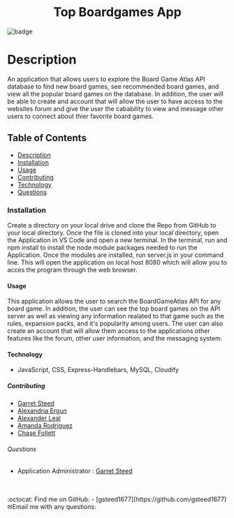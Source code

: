 
<h1 align="center">Top Boardgames App</h1>
  
![badge](https://img.shields.io/badge/license-undefined-brightgreen)<br />

# Description

An application that allows users to explore the Board Game Atlas API database to find new board games, see recommended board games, and view all the popular
board games on the database. In addition, the user will be able to create and account that will allow the user to have access to the websites forum and give the user the cabability to view and message other users to connect about thier favorite board games. 

## Table of Contents
- [Description](#description)
- [Installation](#installation)
- [Usage](#usage)
- [Contributing](#contributing)
- [Technology](#technology)
- [Questions](#questions)

### Installation

Create a directory on your local drive and clone the Repo from GitHub to your local directory. Once the file is cloned into your local directory, open the Application in VS Code and open a new terminal. In the terminal, run and npm install to install the node module packages needed to run the Application. Once the modules are installed, run server.js in your command line. This will open the application on local host 8080 which will allow you to acces the program through the web browser.

#### Usage

This application allows the user to search the BoardGameAtlas API for any board game. In addition, the user can see the top board games on the API server as well as viewing any information realated to that game such as the rules, expansion packs, and it's popularity among users. The user can also create an account that will allow them access to the applications other features like the forum, other user information, and the messaging system. 

#### Technology

- JavaScript, CSS, Express-Handlebars, MySQL, Cloudify

##### Contributing

- [Garret Steed](https://github.com/gsteed1677)
- [Alexandria Ergun](https://github.com/alexaergun)
- [Alexander Leal](https://github.com/CodeGuy5280)
- [Amanda Rodriguez](https://github.com/pandagitgirl)
- [Chase Follett](https://github.com/clf9008)

###### Questions

- Application Administrator
    : [Garret Steed](https://github.com/gsteed1677)
<br />
<br />
:octocat: Find me on GitHub: - [gsteed1677](https://github.com/gsteed1677)

<br />
✉Email me with any questions: <br /><br>